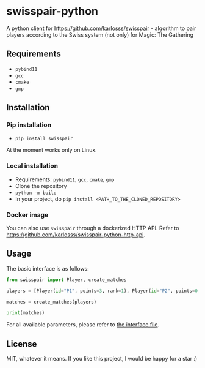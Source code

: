 # swisspair-python

A python client for https://github.com/karlosss/swisspair - algorithm to pair players according to the Swiss system (not only) for Magic: The Gathering 

## Requirements

- `pybind11`
- `gcc`
- `cmake`
- `gmp`

## Installation

### Pip installation

- `pip install swisspair`

At the moment works only on Linux.

### Local installation

- Requirements: `pybind11`, `gcc`, `cmake`, `gmp`
- Clone the repository
- `python -m build`
- In your project, do `pip install <PATH_TO_THE_CLONED_REPOSITORY>`

### Docker image

You can also use `swisspair` through a dockerized HTTP API. Refer to https://github.com/karlosss/swisspair-python-http-api.

## Usage

The basic interface is as follows:

```python
from swisspair import Player, create_matches

players = [Player(id="P1", points=3, rank=1), Player(id="P2", points=0, rank=2)]

matches = create_matches(players)

print(matches)
```

For all available parameters, please refer to [the interface file](https://github.com/karlosss/swisspair-python/blob/a6cc5011aea4942c7b5296947bbf64d317a3f75a/src/swisspair/interface.py).

## License

MIT, whatever it means. If you like this project, I would be happy for a star :)
